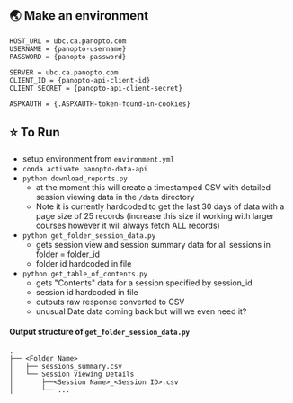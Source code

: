 ## 🌏 Make an environment

```
HOST_URL = ubc.ca.panopto.com
USERNAME = {panopto-username}
PASSWORD = {panopto-password}

SERVER = ubc.ca.panopto.com
CLIENT_ID = {panopto-api-client-id}
CLIENT_SECRET = {panopto-api-client-secret}

ASPXAUTH = {.ASPXAUTH-token-found-in-cookies}
```

## ⭐️ To Run

- setup environment from `environment.yml`
- `conda activate panopto-data-api`
- `python download_reports.py`
  - at the moment this will create a timestamped CSV with detailed session viewing data in the `/data` directory
  - Note it is currently hardcoded to get the last 30 days of data with a page size of 25 records (increase this size if working with larger courses however it will always fetch ALL records)
- `python get_folder_session_data.py`
  - gets session view and session summary data for all sessions in folder = folder_id
  - folder id hardcoded in file
- `python get_table_of_contents.py`
  - gets "Contents" data for a session specified by session_id
  - session id hardcoded in file
  - outputs raw response converted to CSV
  - unusual Date data coming back but will we even need it?

#### Output structure of `get_folder_session_data.py`

    .
    ├── <Folder Name>
    │   ├── sessions_summary.csv
    │   └── Session Viewing Details
    │       ├──<Session Name>_<Session ID>.csv
    │       └── ...
